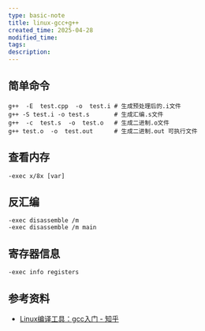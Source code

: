 ```yaml
---
type: basic-note
title: linux-gcc+g++
created_time: 2025-04-28
modified_time: 
tags:
description:
---
```


## 简单命令

```shell
g++  -E  test.cpp  -o  test.i # 生成预处理后的.i文件
g++ -S test.i -o test.s       # 生成汇编.s文件
g++  -c  test.s  -o  test.o   # 生成二进制.o文件
g++ test.o  -o  test.out      # 生成二进制.out 可执行文件
```

## 查看内存

```shell
-exec x/8x [var]
```

## 反汇编

```shell
-exec disassemble /m
-exec disassemble /m main
```

## 寄存器信息

```shell
-exec info registers
```

## 参考资料

- [Linux编译工具：gcc入门 - 知乎](https://zhuanlan.zhihu.com/p/76930507)
